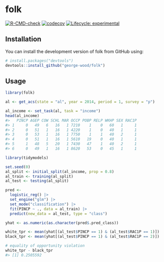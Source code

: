 
<!-- README.md is generated from README.Rmd. Please edit that file -->

# folk

<!-- badges: start -->

[![R-CMD-check](https://github.com/george-wood/folk/actions/workflows/R-CMD-check.yaml/badge.svg)](https://github.com/george-wood/folk/actions/workflows/R-CMD-check.yaml)
[![codecov](https://codecov.io/gh/george-wood/folk/branch/master/graph/badge.svg?token=ZM8CUR8P13)](https://codecov.io/gh/george-wood/folk)
[![Lifecycle:
experimental](https://img.shields.io/badge/lifecycle-experimental-orange.svg)](https://lifecycle.r-lib.org/articles/stages.html#experimental)
<!-- badges: end -->

## Installation

You can install the development version of folk from GitHub using:

``` r
# install.packages("devtools")
devtools::install_github("george-wood/folk")
```

## Usage

``` r
library(folk)

al <- get_acs(state = "al", year = 2014, period = 1, survey = "p")
```

``` r
al_income <- set_task(al, task = "income")
head(al_income)
#>   PINCP AGEP COW SCHL MAR OCCP POBP RELP WKHP SEX RAC1P
#> 1     0   49   6   16   1 7210    1    0   60   1     1
#> 2     0   51   1   16   1 4220    1    0   40   1     1
#> 3     0   53   1   16   1 7750    1    1   40   2     1
#> 4     0   51   1   16   1 5610   19    0   40   1     1
#> 5     1   48   5   20   1 7430   47    1   40   2     1
#> 6     0   49   1   16   1 8620   53    0   45   1     1
```

``` r
library(tidymodels)

set.seed(0)
al_split <- initial_split(al_income, prop = 0.8)
al_train <- training(al_split)
al_test <- testing(al_split)

pred <-
  logistic_reg() |>
  set_engine("glm") |>
  set_mode("classification") |>
  fit(PINCP ~ ., data = al_train) |>
  predict(new_data = al_test, type = "class")

yhat <- as.numeric(as.character(pred$.pred_class))

white_tpr <- mean(yhat[(al_test$PINCP == 1) & (al_test$RAC1P == 1)])
black_tpr <- mean(yhat[(al_test$PINCP == 1) & (al_test$RAC1P == 2)])

# equality of opportunity violation
white_tpr - black_tpr
#> [1] 0.2505592
```
